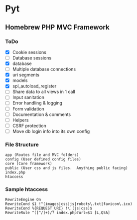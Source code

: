 # Pyt
## Homebrew PHP MVC Framework

### ToDo
- [X] Cookie sessions
- [ ] Database sessions
- [X] database
- [ ] Multiple database connections
- [X] uri segments
- [X] models
- [X] spl_autoload_register
- [ ] Share data to all views in 1 call
- [ ] Input sanitation
- [ ] Error handling & logging
- [ ] Form validation
- [ ] Documentation & comments
- [ ] Helpers
- [ ] CSRF protection
- [ ] Move db login info into its own config

### File Structure
```
app (Routes file and MVC folders)
config (User defined config files)
core (Core framework)
public (User css and js files.  Anything public facing)
index.php
htaccess
```

### Sample htaccess
```
RewriteEngine On 
RewriteCond $1 !^(images|css|js|robots\.txt|favicon\.ico) 
RewriteCond %{REQUEST_URI} !\.(js|css)$
RewriteRule ^([^/]+)/? index.php?url=$1 [L,QSA]
```